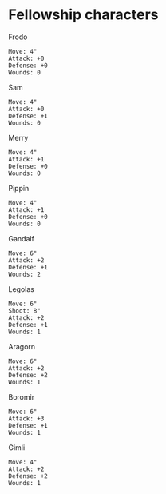 # Fellowship characters

Frodo
```
Move: 4"
Attack: +0
Defense: +0
Wounds: 0
```

Sam
```
Move: 4"
Attack: +0
Defense: +1
Wounds: 0
```

Merry
```
Move: 4"
Attack: +1
Defense: +0
Wounds: 0
```

Pippin
```
Move: 4"
Attack: +1
Defense: +0
Wounds: 0
```

Gandalf
```
Move: 6"
Attack: +2
Defense: +1
Wounds: 2
```

Legolas
```
Move: 6"
Shoot: 8"
Attack: +2
Defense: +1
Wounds: 1
```

Aragorn
```
Move: 6"
Attack: +2
Defense: +2
Wounds: 1
```

Boromir
```
Move: 6"
Attack: +3
Defense: +1
Wounds: 1
```

Gimli
```
Move: 4"
Attack: +2
Defense: +2
Wounds: 1
```
